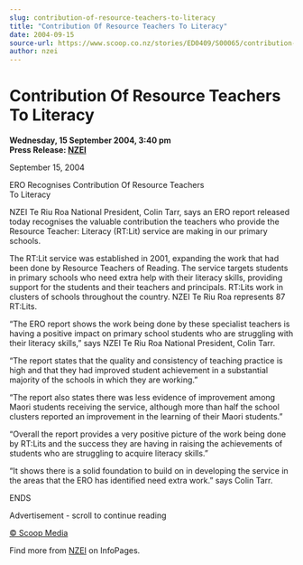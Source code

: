 ```yaml
---
slug: contribution-of-resource-teachers-to-literacy
title: "Contribution Of Resource Teachers To Literacy"
date: 2004-09-15
source-url: https://www.scoop.co.nz/stories/ED0409/S00065/contribution-of-resource-teachers-to-literacy.htm
author: nzei
---
```

Contribution Of Resource Teachers To Literacy
=============================================

**Wednesday, 15 September 2004, 3:40 pm**  
**Press Release: [NZEI](https://info.scoop.co.nz/NZEI)**

September 15, 2004

ERO Recognises Contribution Of Resource Teachers  
To Literacy

NZEI Te Riu Roa National President, Colin Tarr, says an ERO report released today recognises the valuable contribution the teachers who provide the Resource Teacher: Literacy (RT:Lit) service are making in our primary schools.

The RT:Lit service was established in 2001, expanding the work that had been done by Resource Teachers of Reading. The service targets students in primary schools who need extra help with their literacy skills, providing support for the students and their teachers and principals. RT:Lits work in clusters of schools throughout the country. NZEI Te Riu Roa represents 87 RT:Lits.

“The ERO report shows the work being done by these specialist teachers is having a positive impact on primary school students who are struggling with their literacy skills,” says NZEI Te Riu Roa National President, Colin Tarr.

“The report states that the quality and consistency of teaching practice is high and that they had improved student achievement in a substantial majority of the schools in which they are working.”

“The report also states there was less evidence of improvement among Maori students receiving the service, although more than half the school clusters reported an improvement in the learning of their Maori students.”

“Overall the report provides a very positive picture of the work being done by RT:Lits and the success they are having in raising the achievements of students who are struggling to acquire literacy skills.”

“It shows there is a solid foundation to build on in developing the service in the areas that the ERO has identified need extra work.” says Colin Tarr.

ENDS

Advertisement - scroll to continue reading





[© Scoop Media](http://www.scoop.co.nz/about/terms.html)

Find more from [NZEI](https://info.scoop.co.nz/NZEI) on InfoPages.